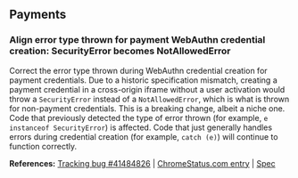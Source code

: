 ## Payments

### Align error type thrown for payment WebAuthn credential creation: SecurityError becomes NotAllowedError

Correct the error type thrown during WebAuthn credential creation for payment credentials. Due to a historic specification mismatch, creating a payment credential in a cross-origin iframe without a user activation would throw a `SecurityError` instead of a `NotAllowedError`, which is what is thrown for non-payment credentials. This is a breaking change, albeit a niche one. Code that previously detected the type of error thrown (for example, `e instanceof SecurityError`) is affected. Code that just generally handles errors during credential creation (for example, `catch (e)`) will continue to function correctly.

**References:** [Tracking bug #41484826](https://bugs.chromium.org/p/chromium/issues/detail?id=41484826) | [ChromeStatus.com entry](https://chromestatus.com/feature/5096945194598400) | [Spec](https://w3c.github.io/webauthn/#sctn-creating-a-credential)
